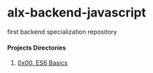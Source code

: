 # alx-backend-javascript
first backend specialization repository

#### Projects Directories

1. [0x00. ES6 Basics](https://github.com/8srael/alx-backend-javascript/tree/master/0x00-ES6_basic)
